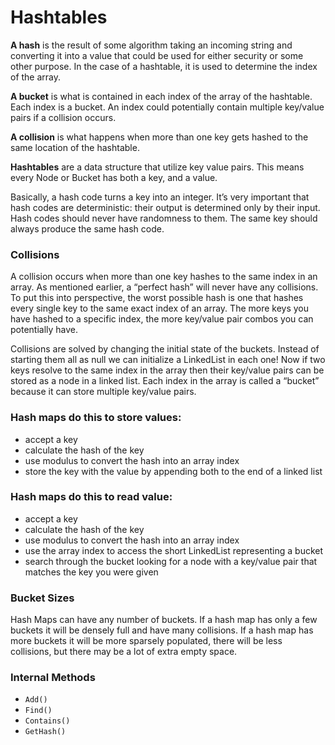 # Hashtables

**A hash** is the result of some algorithm taking an incoming string and converting it into a value that could be used for either security or some other purpose. In the case of a hashtable, it is used to determine the index of the array.

 **A bucket** is what is contained in each index of the array of the hashtable. Each index is a bucket. An index could potentially contain multiple key/value pairs if a collision occurs.

**A collision** is what happens when more than one key gets hashed to the same location of the hashtable.

**Hashtables** are a data structure that utilize key value pairs. This means every Node or Bucket has both a key, and a value.

Basically, a hash code turns a key into an integer. It’s very important that hash codes are deterministic: their output is determined only by their input. Hash codes should never have randomness to them. The same key should always produce the same hash code.

### Collisions
A collision occurs when more than one key hashes to the same index in an array. As mentioned earlier, a “perfect hash” will never have any collisions. To put this into perspective, the worst possible hash is one that hashes every single key to the same exact index of an array. The more keys you have hashed to a specific index, the more key/value pair combos you can potentially have.

Collisions are solved by changing the initial state of the buckets. Instead of starting them all as null we can initialize a LinkedList in each one! Now if two keys resolve to the same index in the array then their key/value pairs can be stored as a node in a linked list. Each index in the array is called a “bucket” because it can store multiple key/value pairs.

### Hash maps do this to store values:

* accept a key
* calculate the hash of the key
* use modulus to convert the hash into an array index
* store the key with the value by appending both to the end of a linked list

### Hash maps do this to read value:

* accept a key
* calculate the hash of the key
* use modulus to convert the hash into an array index
* use the array index to access the short LinkedList representing a bucket
* search through the bucket looking for a node with a key/value pair that matches the key you were given

### Bucket Sizes
Hash Maps can have any number of buckets. If a hash map has only a few buckets it will be densely full and have many collisions. If a hash map has more buckets it will be more sparsely populated, there will be less collisions, but there may be a lot of extra empty space.

### Internal Methods
* `Add()`
* `Find()`
* `Contains()`
* `GetHash()`
